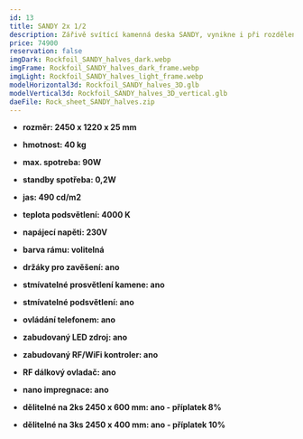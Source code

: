 ```yaml
---
id: 13
title: SANDY 2x 1/2
description: Zářivě svítící kamenná deska SANDY, vynikne i při rozdělení na dva či tři pruhy, které lze použít jako samostatné osvětlení. Rozdělení svítící kamenné desky vynikne v kombinaci se zrcadly.
price: 74900
reservation: false
imgDark: Rockfoil_SANDY_halves_dark.webp
imgFrame: Rockfoil_SANDY_halves_dark_frame.webp
imgLight: Rockfoil_SANDY_halves_light_frame.webp
modelHorizontal3d: Rockfoil_SANDY_halves_3D.glb
modelVertical3d: Rockfoil_SANDY_halves_3D_vertical.glb
daeFile: Rock_sheet_SANDY_halves.zip
---
```

- **rozměr: 2450 x 1220 x 25 mm**
- **hmotnost: 40 kg**
- **max. spotreba: 90W**
- **standby spotřeba: 0,2W**
- **jas: 490 cd/m2**
- **teplota podsvětlení: 4000 K**
- **napájecí napěti: 230V**
- **barva rámu: volitelná**

- **držáky pro zavěšení: ano**
- **stmívatelné prosvětlení kamene: ano**
- **stmívatelné podsvětlení: ano**
- **ovládání telefonem: ano**
- **zabudovaný LED zdroj: ano**
- **zabudovaný RF/WiFi kontroler: ano**
- **RF dálkový ovladač: ano**
- **nano impregnace: ano**
- **dělitelné na 2ks 2450 x 600 mm: ano - příplatek 8%**
- **dělitelné na 3ks 2450 x 400 mm: ano - příplatek 10%**